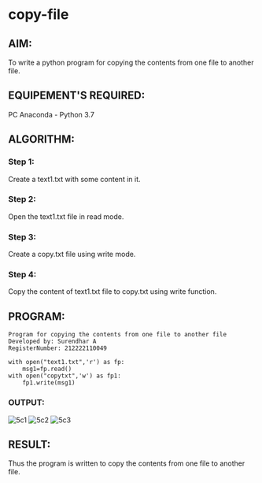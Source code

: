 # copy-file

## AIM:
To write a python program for copying the contents from one file to another file.

## EQUIPEMENT'S REQUIRED: 
PC
Anaconda - Python 3.7

## ALGORITHM:

### Step 1:
Create a text1.txt with some content in it.

### Step 2: 
Open the text1.txt file in read mode.

### Step 3: 
Create a copy.txt file using write mode.

### Step 4:  
Copy the content of text1.txt file to copy.txt using write function.

## PROGRAM:
```
Program for copying the contents from one file to another file
Developed by: Surendhar A
RegisterNumber: 212222110049

with open("text1.txt",'r') as fp:
    msg1=fp.read()
with open("copytxt",'w') as fp1:
    fp1.write(msg1)
```

### OUTPUT:
![5c1](https://github.com/Surendhar6/copy-file/assets/118352907/770468f9-8a50-4be6-8250-ee89082f69e4)
![5c2](https://github.com/Surendhar6/copy-file/assets/118352907/9ca7980d-5647-4422-bbe6-81d17e06cbe3)
![5c3](https://github.com/Surendhar6/copy-file/assets/118352907/10fd233d-c199-4254-92e7-5c26a4b18d8a)

## RESULT:
Thus the program is written to copy the contents from one file to another file.
